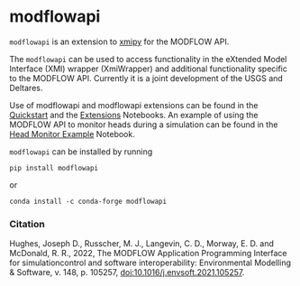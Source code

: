 # modflowapi

`modflowapi` is an extension to [xmipy](https://pypi.org/project/xmipy/) for the MODFLOW API.

The `modflowapi` can be used to access functionality in the eXtended Model Interface (XMI) wrapper (XmiWrapper) 
and additional functionality specific to the MODFLOW API. Currently it is a joint development of the USGS and Deltares.

Use of modflowapi and modflowapi extensions can be found in the [Quickstart](https://github.com/MODFLOW-USGS/modflowapi/blob/develop/examples/notebooks/Quickstart.ipynb) and the [Extensions](https://github.com/MODFLOW-USGS/modflowapi/blob/develop/examples/notebooks/MODFLOW-API_extensions_objects.ipynb) Notebooks. An example of using the MODFLOW API to monitor heads during a simulation can be found in the [Head Monitor Example](https://github.com/MODFLOW-USGS/modflowapi/blob/develop/examples/notebooks/Head_Monitor_Example.ipynb) Notebook. 


`modflowapi` can be installed by running

```
pip install modflowapi
```

or

```
conda install -c conda-forge modflowapi
```

### Citation

Hughes, Joseph D., Russcher, M. J., Langevin, C. D., Morway, E. D. and McDonald, R. R., 2022, The MODFLOW Application Programming Interface for simulationcontrol and software interoperability: Environmental Modelling & Software, v. 148, p. 105257, [doi:10.1016/j.envsoft.2021.105257](https://doi.org/10.1016/j.envsoft.2021.105257).
